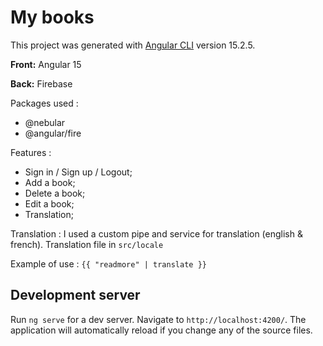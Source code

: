 # My books

This project was generated with [Angular CLI](https://github.com/angular/angular-cli) version 15.2.5.

**Front:** Angular 15

**Back:** Firebase

Packages used : 

- @nebular
- @angular/fire

Features : 

- Sign in / Sign up / Logout;
- Add a book;
- Delete a book;
- Edit a book;
- Translation;


Translation :
I used a custom pipe and service for translation (english & french). 
Translation file in ``src/locale``

Example of use : 
 ``{{ "readmore" | translate }}``


## Development server

Run `ng serve` for a dev server. Navigate to `http://localhost:4200/`. The application will automatically reload if you change any of the source files.

